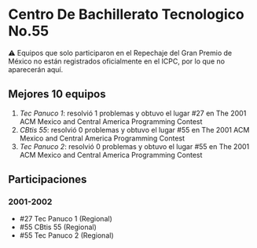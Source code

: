 # Centro De Bachillerato Tecnologico No.55

:warning: Equipos que solo participaron en el Repechaje del Gran Premio de México no están registrados oficialmente en el ICPC, por lo que no aparecerán aquí.

## Mejores 10 equipos

1. _Tec Panuco 1_: resolvió 1 problemas y obtuvo el lugar #27 en The 2001 ACM Mexico and Central America Programming Contest
1. _CBtis 55_: resolvió 0 problemas y obtuvo el lugar #55 en The 2001 ACM Mexico and Central America Programming Contest
1. _Tec Panuco 2_: resolvió 0 problemas y obtuvo el lugar #55 en The 2001 ACM Mexico and Central America Programming Contest

## Participaciones

### 2001-2002

- #27 Tec Panuco 1 (Regional)
- #55 CBtis 55 (Regional)
- #55 Tec Panuco 2 (Regional)



